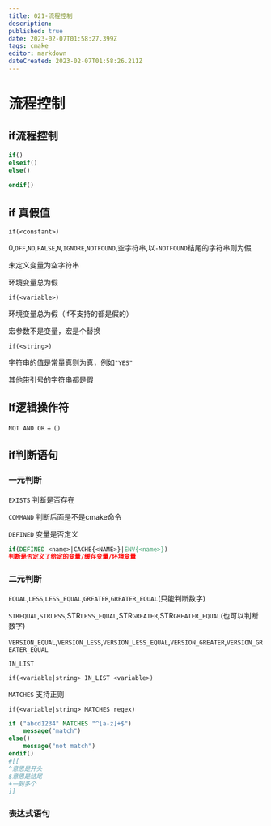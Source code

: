 ```yaml
---
title: 021-流程控制
description: 
published: true
date: 2023-02-07T01:58:27.399Z
tags: cmake
editor: markdown
dateCreated: 2023-02-07T01:58:26.211Z
---
```


# 流程控制
## if流程控制

<!-- more -->
<!-- markdownlint-disable MD041 MD002-->

```cmake
if()
elseif()
else()
	
endif()
```

## if 真假值

`if(<constant>)`

0,`OFF`,`NO`,`FALSE`,`N`,`IGNORE`,`NOTFOUND`,空字符串,以`-NOTFOUND`结尾的字符串则为假

未定义变量为空字符串

环境变量总为假

`if(<variable>)`

环境变量总为假（if不支持的都是假的）

宏参数不是变量，宏是个替换

`if(<string>)`

字符串的值是常量真则为真，例如`"YES"`

其他带引号的字符串都是假



## If逻辑操作符

`NOT AND OR` + `()`

## if判断语句

### 一元判断

`EXISTS` 判断是否存在

`COMMAND` 判断后面是不是cmake命令

 `DEFINED` 变量是否定义

```cmake
if(DEFINED <name>|CACHE{<NAME>}|ENV{<name>})
判断是否定义了给定的变量/缓存变量/环境变量
```



### 二元判断

`EQUAL`,`LESS`,`LESS_EQUAL`,`GREATER`,`GREATER_EQUAL`(只能判断数字)

`STREQUAL`,`STRLESS`,STR`LESS_EQUAL`,STR`GREATER`,STR`GREATER_EQUAL`(也可以判断数字)

`VERSION_EQUAL`,`VERSION_LESS`,`VERSION_LESS_EQUAL`,`VERSION_GREATER`,`VERSION_GREATER_EQUAL`

`IN_LIST`

 `if(<variable|string> IN_LIST <variable>)`

`MATCHES` 支持正则

`if(<variable|string> MATCHES regex)`

```cmake
if ("abcd1234" MATCHES "^[a-z]+$")
	message("match")
else()
	message("not match")
endif()
#[[
^意思是开头
$意思是结尾
+一到多个
]]
```

### 表达式语句
